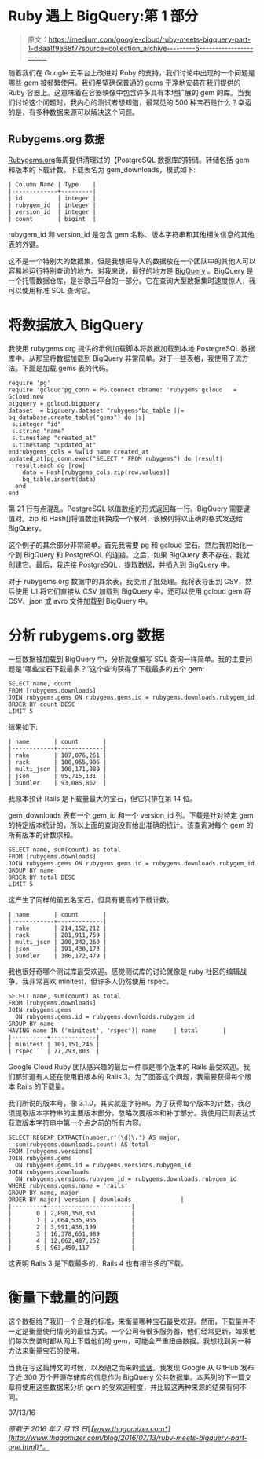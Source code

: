 # Ruby 遇上 BigQuery:第 1 部分

> 原文：<https://medium.com/google-cloud/ruby-meets-bigquery-part-1-d8aa1f9e68f7?source=collection_archive---------5----------------------->

随着我们在 Google 云平台上改进对 Ruby 的支持，我们讨论中出现的一个问题是哪些 gem 被频繁使用。我们希望确保普通的 gems 干净地安装在我们提供的 Ruby 容器上。这意味着在容器映像中包含许多具有本地扩展的 gem 的库。当我们讨论这个问题时，我内心的测试者想知道，最常见的 500 种宝石是什么？幸运的是，有多种数据来源可以解决这个问题。

## Rubygems.org 数据

[Rubygems.org](https://rubygems.org/)每周提供清理过的【PostgreSQL 数据库的转储。转储包括 gem 和版本的下载计数。下载表名为 gem_downloads，模式如下:

```
| Column Name | Type    |
|-------------+---------|
| id          | integer |
| rubygem_id  | integer |
| version_id  | integer |
| count       | bigint  |
```

rubygem_id 和 version_id 是包含 gem 名称、版本字符串和其他相关信息的其他表的外键。

这不是一个特别大的数据集，但是我想把导入的数据放在一个团队中的其他人可以容易地运行特别查询的地方。对我来说，最好的地方是 [BigQuery](https://cloud.google.com/bigquery/) 。BigQuery 是一个托管数据仓库，是谷歌云平台的一部分。它在查询大型数据集时速度惊人，我可以使用标准 SQL 查询它。

# 将数据放入 BigQuery

我使用 rubygems.org 提供的示例加载脚本将数据加载到本地 PostegreSQL 数据库中。从那里将数据加载到 BigQuery 非常简单。对于一些表格，我使用了流方法。下面是加载 gems 表的代码。

```
require 'pg'
require 'gcloud'pg_conn = PG.connect dbname: 'rubygems'gcloud   = Gcloud.new
bigquery = gcloud.bigquery
dataset  = bigquery.dataset "rubygems"bq_table ||= bq_database.create_table("gems") do |s|
 s.integer "id"
 s.string "name"
 s.timestamp "created_at"
 s.timestamp "updated_at"
endrubygems_cols = %w[id name created_at updated_at]pg_conn.exec("SELECT * FROM rubygems") do |result|
  result.each do |row|
    data = Hash[rubygems_cols.zip(row.values)]
    bq_table.insert(data)
  end
end
```

第 21 行有点混乱。PostgreSQL 以值数组的形式返回每一行。BigQuery 需要键值对。zip 和 Hash[]将值数组转换成一个散列，该散列将以正确的格式发送给 BigQuery。

这个例子的其余部分非常简单。首先我需要 pg 和 gcloud 宝石。然后我初始化一个到 BigQuery 和 PostgreSQL 的连接。之后，如果 BigQuery 表不存在，我就创建它。最后，我连接 PostgreSQL，提取数据，并插入到 BigQuery 中。

对于 rubygems.org 数据中的其余表，我使用了批处理。我将表导出到 CSV，然后使用 UI 将它们直接从 CSV 加载到 BigQuery 中。还可以使用 gcloud gem 将 CSV、json 或 avro 文件加载到 BigQuery 中。

# 分析 rubygems.org 数据

一旦数据被加载到 BigQuery 中，分析就像编写 SQL 查询一样简单。我的主要问题是“哪些宝石下载最多？”这个查询获得了下载最多的五个 gem:

```
SELECT name, count 
FROM [rubygems.downloads] 
JOIN rubygems.gems ON rubygems.gems.id = rubygems.downloads.rubygem_id 
ORDER BY count DESC 
LIMIT 5
```

结果如下:

```
| name       | count       |
|------------+-------------|
| rake       | 107,076,261 |
| rack       | 100,955,906 |
| multi_json | 100,171,080 |
| json       | 95,715,131  |
| bundler    | 93,085,862  |
```

我原本预计 Rails 是下载量最大的宝石，但它只排在第 14 位。

gem_downloads 表有一个 gem_id 和一个 version_id 列。下载是针对特定 gem 的特定版本统计的，所以上面的查询没有给出准确的统计。该查询对每个 gem 的所有版本的计数求和。

```
SELECT name, sum(count) as total 
FROM [rubygems.downloads] 
JOIN rubygems.gems ON rubygems.gems.id = rubygems.downloads.rubygem_id 
GROUP BY name 
ORDER BY total DESC 
LIMIT 5
```

这产生了同样的前五名宝石，但具有更高的下载计数。

```
| name       | count       |
|------------+-------------|
| rake       | 214,152,212 |
| rack       | 201,911,759 |
| multi_json | 200,342,260 |
| json       | 191,430,173 |
| bundler    | 186,172,479 |
```

我也很好奇哪个测试库最受欢迎。感觉测试库的讨论就像是 ruby 社区的编辑战争。我非常喜欢 minitest，但许多人仍然使用 rspec。

```
SELECT name, sum(count) as total 
FROM [rubygems.downloads] 
JOIN rubygems.gems 
  ON rubygems.gems.id = rubygems.downloads.rubygem_id 
GROUP BY name 
HAVING name IN ('minitest', 'rspec')| name     | total       |
|----------+-------------|
| minitest | 101,151,246 |
| rspec    | 77,293,803  |
```

Google Cloud Ruby 团队感兴趣的最后一件事是哪个版本的 Rails 最受欢迎。我们都知道有人还在使用旧版本的 Rails 3。为了回答这个问题，我需要获得每个版本 Rails 的下载量。

我们所说的版本号，像 3.1.0，其实就是字符串。为了获得每个版本的计数，我必须提取版本字符串的主要版本部分，忽略次要版本和补丁部分。我使用正则表达式获取版本字符串中第一个点之前的所有内容。

```
SELECT REGEXP_EXTRACT(number,r'(\d)\.') AS major,
  sum(rubygems.downloads.count) AS total 
FROM [rubygems.versions] 
JOIN rubygems.gems 
  ON rubygems.gems.id = rubygems.versions.rubygem_id 
JOIN rubygems.downloads 
  ON rubygems.versions.rubygem_id = rubygems.downloads.rubygem_id WHERE rubygems.gems.name = 'rails' 
GROUP BY name, major 
ORDER BY major| version | downloads              |
|---------+------------------------|
|       0 | 2,890,350,351          |
|       1 | 2,064,535,965          |
|       2 | 3,991,436,199          |
|       3 | 16,378,651,989         |
|       4 | 12,662,487,252         |
|       5 | 963,450,117            |
```

这表明 Rails 3 是下载最多的，Rails 4 也有相当多的下载。

# 衡量下载量的问题

这个数据给了我们一个合理的标准，来衡量哪种宝石最受欢迎。然而，下载量并不一定是衡量使用情况的最佳方式。一个公司有很多服务器，他们经常更新，如果他们每次安装时都从网上下载他们的 gem，可能会严重扭曲数据。我想找到另一种方法来衡量宝石的使用。

当我在写这篇博文的时候，以及随之而来的[谈话](https://www.youtube.com/watch?v=0mzNNg62_kM)。我发现 Google 从 GitHub 发布了近 300 万个开源存储库的信息作为 BigQuery 公共数据集。本系列的下一篇文章将使用这些数据来分析 gem 的受欢迎程度，并比较这两种来源的结果有何不同。

07/13/16

*原载于 2016 年 7 月 13 日*[*【www.thagomizer.com*](http://www.thagomizer.com/blog/2016/07/13/ruby-meets-bigquery-part-one.html)*。*